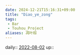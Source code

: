 ```yaml
---
date: 2024-12-21T15:16:31+09:00
title: "Diao_ye_zong"
tags:
 - Bar
 - Touhou_Project
aliases: 凋叶棕
---
```


daily:: [2022-08-02](Daily_Note/2022-08-02.md)
up::


